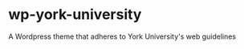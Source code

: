 wp-york-university
==================

A Wordpress theme that adheres to York University's web guidelines